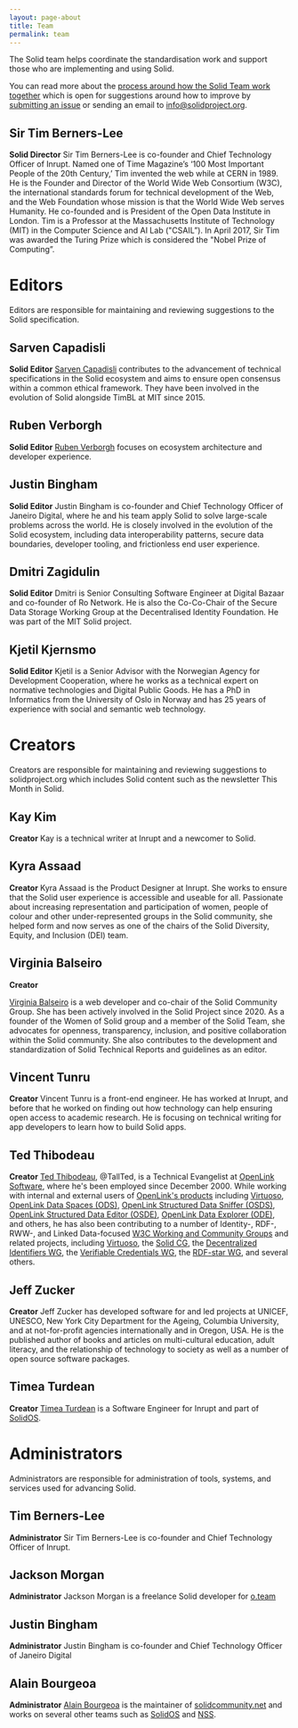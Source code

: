 ```yaml
---
layout: page-about
title: Team
permalink: team
---
```


The Solid team helps coordinate the standardisation work and support those who are implementing and using Solid.

You can read more about the [process around how the Solid Team work together](https://github.com/solid/process) which is open for suggestions around how to improve by [submitting an issue](https://github.com/solid/process/issues) or sending an email to info@solidproject.org.

## Sir Tim Berners-Lee

**Solid Director**
Sir Tim Berners-Lee is co-founder and Chief Technology Officer of Inrupt. Named one of Time Magazine’s ‘100 Most Important People of the 20th Century,’ Tim invented the web while at CERN in 1989. He is the Founder and Director of the World Wide Web Consortium (W3C), the international standards forum for technical development of the Web, and the Web Foundation whose mission is that the World Wide Web serves Humanity. He co-founded and is President of the Open Data Institute in London. Tim is a Professor at the Massachusetts Institute of Technology (MIT) in the Computer Science and AI Lab ("CSAIL”). In April 2017, Sir Tim was awarded the Turing Prize which is considered the "Nobel Prize of Computing”.

# Editors

Editors are responsible for maintaining and reviewing suggestions to the Solid specification.  

## Sarven Capadisli
**Solid Editor**
[Sarven Capadisli](https://csarven.ca/#i) contributes to the advancement of technical specifications in the Solid ecosystem and aims to ensure open consensus within a common ethical framework. They have been involved in the evolution of Solid alongside TimBL at MIT since 2015.

## Ruben Verborgh
**Solid Editor**
[Ruben Verborgh](https://ruben.verborgh.org/) focuses on ecosystem architecture and developer experience.

## Justin Bingham
**Solid Editor**
Justin Bingham is co-founder and Chief Technology Officer of Janeiro Digital, where he and his team apply Solid to solve large-scale problems across the world. He is closely involved in the evolution of the Solid ecosystem, including data interoperability patterns, secure data boundaries, developer tooling, and frictionless end user experience.

## Dmitri Zagidulin
**Solid Editor**
Dmitri is Senior Consulting Software Engineer at Digital Bazaar and co-founder of Ro Network. He is also the Co-Co-Chair of the Secure Data Storage Working Group at the Decentralised Identity Foundation. He was part of the MIT Solid project.

## Kjetil Kjernsmo
**Solid Editor**
Kjetil is a Senior Advisor with the Norwegian Agency for Development Cooperation, where he works as a technical expert on normative technologies and Digital Public Goods. He has a PhD in Informatics from the University of Oslo in Norway and has 25 years of experience with social and semantic web technology.

# Creators
Creators are responsible for maintaining and reviewing suggestions to solidproject.org which includes Solid content such as the newsletter This Month in Solid.

## Kay Kim
**Creator**
Kay is a technical writer at Inrupt and a newcomer to Solid.

## Kyra Assaad
**Creator**
Kyra Assaad is the Product Designer at Inrupt. She works to ensure that the Solid user experience is accessible and useable for all. Passionate about increasing representation and participation of women, people of colour and other under-represented groups in the Solid community, she helped form and now serves as one of the chairs of the Solid Diversity, Equity, and Inclusion (DEI) team.

## Virginia Balseiro
**Creator**

[Virginia Balseiro](https://virginiabalseiro.com#me) is a web developer and co-chair of the Solid Community Group. She has been actively involved in the Solid Project since 2020. As a founder of the Women of Solid group and a member of the Solid Team, she advocates for openness, transparency, inclusion, and positive collaboration within the Solid community. She also contributes to the development and standardization of Solid Technical Reports and guidelines as an editor.

## Vincent Tunru
**Creator**
Vincent Tunru is a front-end engineer. He has worked at Inrupt, and before that he worked on finding out how technology can help ensuring open access to academic research. He is focusing on technical writing for app developers to learn how to build Solid apps.

## Ted Thibodeau
**Creator**
[Ted Thibodeau](http://id.myopenlink.net/dataspace/person/tthibodeau#this), @TallTed, is a Technical Evangelist at [OpenLink Software](https://www.openlinksw.com/), where he's been employed since December 2000. While working with internal and external users of [OpenLink's products](https://www.openlinksw.com/data/turtle/products.ttl) including [Virtuoso](https://virtuoso.openlinksw.com/), [OpenLink Data Spaces (ODS)](https://ods.openlinksw.com/), [OpenLink Structured Data Sniffer (OSDS)](https://osds.openlinksw.com/), [OpenLink Structured Data Editor (OSDE)](https://osde.openlinksw.com/), [OpenLink Data Explorer (ODE)](http://ode.openlinksw.com/), and others, he has also been contributing to a number of Identity-, RDF-, RWW-, and Linked Data-focused [W3C Working and Community Groups](https://www.w3.org/users/42501) and related projects, including [Virtuoso](https://github.com/openlink/virtuoso-opensource/), the [Solid CG](https://www.w3.org/groups/cg/solid), the [Decentralized Identifiers WG](https://www.w3.org/groups/wg/did), the [Verifiable Credentials WG](https://www.w3.org/groups/wg/vc), the [RDF-star WG](https://www.w3.org/groups/wg/rdf-star), and several others.

## Jeff Zucker
**Creator**
Jeff Zucker has developed software for and led projects at UNICEF, UNESCO, New York City Department for the Ageing, Columbia University, and at not-for-profit agencies internationally and in Oregon, USA.  He is the published author of books and articles on multi-cultural education, adult literacy, and the relationship of technology to society as well as a number of open source software packages.

## Timea Turdean
**Creator**
[Timea Turdean](https://timea.solidcommunity.net/) is a Software Engineer for Inrupt and part of [SolidOS](https://solidos.solidcommunity.net/).

# Administrators
Administrators are responsible for administration of tools, systems, and services used for advancing Solid.

## Tim Berners-Lee
**Administrator**
Sir Tim Berners-Lee is co-founder and Chief Technology Officer of Inrupt.

## Jackson Morgan
**Administrator**
Jackson Morgan is a freelance Solid developer for [o.team](https://o.team)

## Justin Bingham
**Administrator**
Justin Bingham is co-founder and Chief Technology Officer of Janeiro Digital

## Alain Bourgeoa
**Administrator**
[Alain Bourgeoa](https://bourgeoa.solidcommunity.net/profile/card#me) is the maintainer of [solidcommunity.net](https://solidcommunnity.net) and works on several other teams such as [SolidOS](https://solidos.solidcommunity.net/) and [NSS](https://github.com/nodeSolidServer/).
